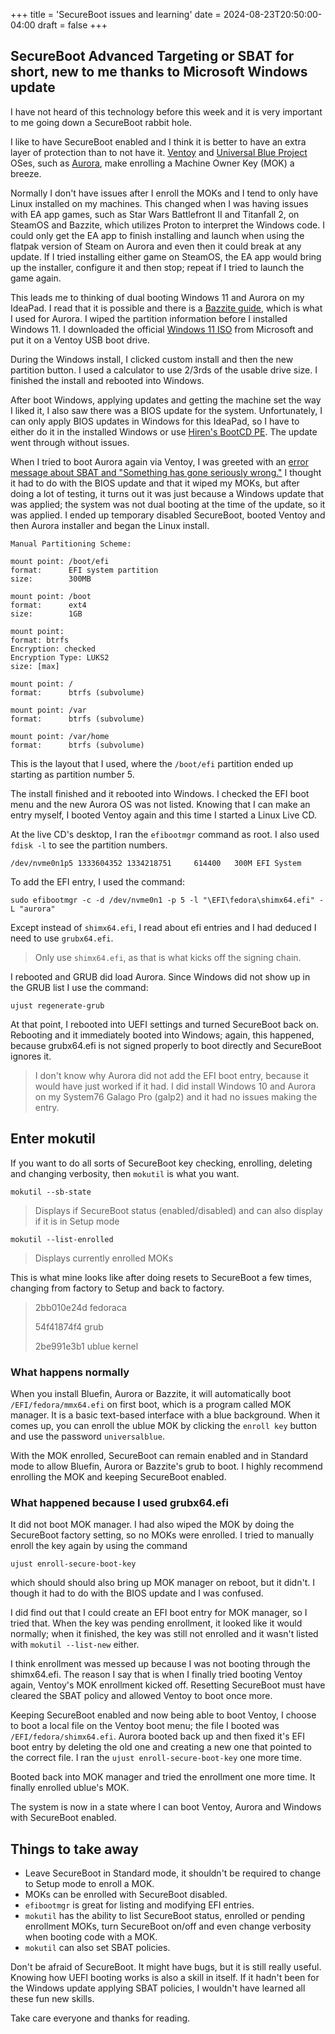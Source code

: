 +++
title = 'SecureBoot issues and learning'
date = 2024-08-23T20:50:00-04:00
draft = false
+++

## SecureBoot Advanced Targeting or SBAT for short, new to me thanks to Microsoft Windows update

I have not heard of this technology before this week and it is very important to me going down a SecureBoot rabbit hole.

I like to have SecureBoot enabled and I think it is better to have an extra layer of protection than to not have it. [Ventoy](https://github.com/ventoy/Ventoy/releases/) and [Universal Blue Project](https://universal-blue.org/) OSes, such as [Aurora](https://getaurora.dev/), make enrolling a Machine Owner Key (MOK) a breeze.

Normally I don't have issues after I enroll the MOKs and I tend to only have Linux installed on my machines. This changed when I was having issues with EA app games, such as Star Wars Battlefront II and Titanfall 2, on SteamOS and Bazzite, which utilizes Proton to interpret the Windows code. I could only get the EA app to finish installing and launch when using the flatpak version of Steam on Aurora and even then it could break at any update. If I tried installing either game on SteamOS, the EA app would bring up the installer, configure it and then stop; repeat if I tried to launch the game again.

This leads me to thinking of dual booting Windows 11 and Aurora on my IdeaPad. I read that it is possible and there is a [Bazzite guide](https://universal-blue.discourse.group/t/dual-boot-preliminary-setup-and-post-setup-guide/2743), which is what I used for Aurora. I wiped the partition information before I installed Windows 11. I downloaded the official [Windows 11 ISO](https://www.microsoft.com/software-download/windows11) from Microsoft and put it on a Ventoy USB boot drive.

During the Windows install, I clicked custom install and then the new partition button. I used a calculator to use 2/3rds of the usable drive size. I finished the install and rebooted into Windows.

After boot Windows, applying updates and getting the machine set the way I liked it, I also saw there was a BIOS update for the system. Unfortunately, I can only apply BIOS updates in Windows for this IdeaPad, so I have to either do it in the installed Windows or use [Hiren's BootCD PE](https://www.hirensbootcd.org/). The update went through without issues.

When I tried to boot Aurora again via Ventoy, I was greeted with an [error message about SBAT and "Something has gone seriously wrong."](https://arstechnica.com/security/2024/08/a-patch-microsoft-spent-2-years-preparing-is-making-a-mess-for-some-linux-users/) I thought it had to do with the BIOS update and that it wiped my MOKs, but after doing a lot of testing, it turns out it was just because a Windows update that was applied; the system was not dual booting at the time of the update, so it was applied. I ended up temporary disabled SecureBoot, booted Ventoy and then Aurora installer and began the Linux install.

```
Manual Partitioning Scheme:

mount point: /boot/efi  
format:      EFI system partition
size:        300MB  

mount point: /boot
format:      ext4
size:        1GB

mount point:
format: btrfs
Encryption: checked
Encryption Type: LUKS2
size: [max]

mount point: /
format:      btrfs (subvolume)

mount point: /var
format:      btrfs (subvolume)

mount point: /var/home
format:      btrfs (subvolume)
```

This is the layout that I used, where the `/boot/efi` partition ended up starting as partition number 5.

The install finished and it rebooted into Windows. I checked the EFI boot menu and the new Aurora OS was not listed. Knowing that I can make an entry myself, I booted Ventoy again and this time I started a Linux Live CD.

At the live CD's desktop, I ran the `efibootmgr` command as root. I also used `fdisk -l` to see the partition numbers.

```
/dev/nvme0n1p5 1333604352 1334218751     614400   300M EFI System
```

To add the EFI entry, I used the command:

```
sudo efibootmgr -c -d /dev/nvme0n1 -p 5 -l "\EFI\fedora\shimx64.efi" -L "aurora"
```

Except instead of `shimx64.efi`, I read about efi entries and I had deduced I need to use `grubx64.efi`.

> Only use `shimx64.efi`, as that is what kicks off the signing chain.

I rebooted and GRUB did load Aurora. Since Windows did not show up in the GRUB list I use the command:

```
ujust regenerate-grub
```

At that point, I rebooted into UEFI settings and turned SecureBoot back on. Rebooting and it immediately booted into Windows; again, this happened, because grubx64.efi is not signed properly to boot directly and SecureBoot ignores it.

> I don't know why Aurora did not add the EFI boot entry, because it would have just worked if it had. I did install Windows 10 and Aurora on my System76 Galago Pro (galp2) and it had no issues making the entry.

## Enter mokutil

If you want to do all sorts of SecureBoot key checking, enrolling, deleting and changing verbosity, then `mokutil` is what you want.

```
mokutil --sb-state
```

> Displays if SecureBoot status (enabled/disabled) and can also display if it is in Setup mode

```
mokutil --list-enrolled
```

> Displays currently enrolled MOKs

This is what mine looks like after doing resets to SecureBoot a few times, changing from factory to Setup and back to factory.

> 2bb010e24d fedoraca
> 
> 54f41874f4 grub
> 
> 2be991e3b1 ublue kernel

### What happens normally

When you install Bluefin, Aurora or Bazzite, it will automatically boot `/EFI/fedora/mmx64.efi` on first boot, which is a program called MOK manager. It is a basic text-based interface with a blue background. When it comes up, you can enroll the ublue MOK by clicking the `enroll key` button and use the password `universalblue`.

With the MOK enrolled, SecureBoot can remain enabled and in Standard mode to allow Bluefin, Aurora or Bazzite's grub to boot. I highly recommend enrolling the MOK and keeping SecureBoot enabled.

### What happened because I used grubx64.efi

It did not boot MOK manager. I had also wiped the MOK by doing the SecureBoot factory setting, so no MOKs were enrolled. I tried to manually enroll the key again by using the command

```
ujust enroll-secure-boot-key
```

which should should also bring up MOK manager on reboot, but it didn't. I though it had to do with the BIOS update and I was confused.

I did find out that I could create an EFI boot entry for MOK manager, so I tried that. When the key was pending enrollment, it looked like it would normally; when it finished, the key was still not enrolled and it wasn't listed with `mokutil --list-new` either.

I think enrollment was messed up because I was not booting through the shimx64.efi. The reason I say that is when I finally tried booting Ventoy again, Ventoy's MOK enrollment kicked off. Resetting SecureBoot must have cleared the SBAT policy and allowed Ventoy to boot once more.

Keeping SecureBoot enabled and now being able to boot Ventoy, I choose to boot a local file on the Ventoy boot menu; the file I booted was `/EFI/fedora/shimx64.efi`. Aurora booted back up and then fixed it's EFI boot entry by deleting the old one and creating a new one that pointed to the correct file. I ran the `ujust enroll-secure-boot-key` one more time.

Booted back into MOK manager and tried the enrollment one more time. It finally enrolled ublue's MOK.

The system is now in a state where I can boot Ventoy, Aurora and Windows with SecureBoot enabled.

## Things to take away

* Leave SecureBoot in Standard mode, it shouldn't be required to change to Setup mode to enroll a MOK.
* MOKs can be enrolled with SecureBoot disabled.
* `efibootmgr` is great for listing and modifying EFI entries.
* `mokutil` has the ability to list SecureBoot status, enrolled or pending enrollment MOKs, turn SecureBoot on/off and even change verbosity when booting code with a MOK.
* `mokutil` can also set SBAT policies.

Don't be afraid of SecureBoot. It might have bugs, but it is still really useful. Knowing how UEFI booting works is also a skill in itself. If it hadn't been for the Windows update applying SBAT policies, I wouldn't have learned all these fun new skills.

Take care everyone and thanks for reading.
